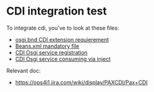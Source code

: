 # CDI integration test

To integrate cdi, you've to look at these files:

* [osgi.bnd CDI extension requierement](https://github.com/OsgiliathEnterprise/net.osgiliath.parent/blob/master/net.osgiliath.framework/net.osgiliath.features/net.osgiliath.feature.itests/net.osgiliath.feature.cdi/osgi.bnd)
* [Beans.xml mandatory file](https://github.com/OsgiliathEnterprise/net.osgiliath.parent/blob/master/net.osgiliath.framework/net.osgiliath.features/net.osgiliath.feature.itests/net.osgiliath.feature.itest.cdi/src/main/resources/META-INF/beans.xml)
* [CDI Osgi service registration](https://github.com/OsgiliathEnterprise/net.osgiliath.parent/blob/master/net.osgiliath.framework/net.osgiliath.features/net.osgiliath.feature.itests/net.osgiliath.feature.itest.cdi/src/main/java/net/osgiliath/feature/itest/cdi/impl/Provider.java)
* [CDI Osgi service consuming via inject](https://github.com/OsgiliathEnterprise/net.osgiliath.parent/blob/master/net.osgiliath.framework/net.osgiliath.features/net.osgiliath.feature.itests/net.osgiliath.feature.itest.cdi/src/main/java/net/osgiliath/feature/itest/cdi/impl/Consumer.java)

Relevant doc: 

* https://ops4j1.jira.com/wiki/display/PAXCDI/Pax+CDI